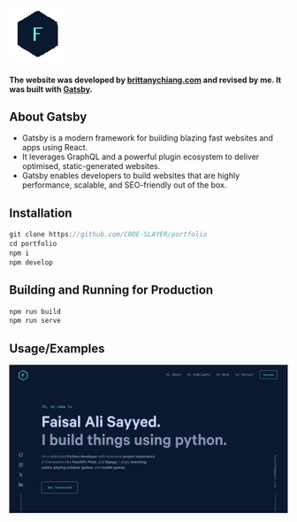 
![Logo](https://raw.githubusercontent.com/C0DE-SLAYER/portfolio/master/src/images/logo.png)

#### The website was developed by [brittanychiang.com](https://brittanychiang.com) and revised by me. It was built with [Gatsby](https://www.gatsbyjs.org/).

## About Gatsby
* Gatsby is a modern framework for building blazing fast websites and apps using React.
* It leverages GraphQL and a powerful plugin ecosystem to deliver optimised, static-generated websites.
* Gatsby enables developers to build websites that are highly performance, scalable, and SEO-friendly out of the box.

## Installation
``` js
git clone https://github.com/C0DE-SLAYER/portfolio
cd portfolio
npm i
npm develop
```

## Building and Running for Production
```js
npm run build
npm run serve
```

## Usage/Examples
![demo](https://raw.githubusercontent.com/C0DE-SLAYER/portfolio/master/src/images/demo.png)